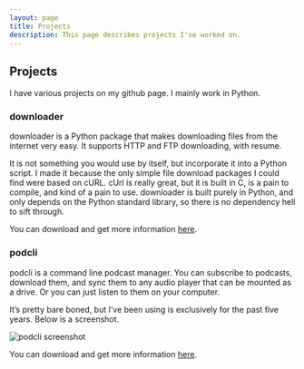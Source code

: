 ```yaml
---
layout: page
title: Projects
description: This page describes projects I've worked on.
---
```

## Projects
I have various projects on my github page. I mainly work in Python.

### downloader

downloader is a Python package that makes downloading files from the internet very easy. It supports HTTP and FTP downloading, with resume.

It is not something you would use by itself, but incorporate it into a Python script. I made it because the only simple file download packages I could find were based on cURL. cUrl is really great, but it is built in C, is a pain to compile, and kind of a pain to use. downloader is built purely in Python, and only depends on the Python standard library, so there is no dependency hell to sift through.

You can download and get more information [here](https://github.com/bantonj/downloader).

### podcli

podcli is a command line podcast manager. You can subscribe to podcasts, download them, and sync them to any audio player that can be mounted as a drive. Or you can just listen to them on your computer.

It’s pretty bare boned, but I’ve been using is exclusively for the past five years. Below is a screenshot.

![podcli screenshot](/assets/podcli_screenshot.png)

You can download and get more information [here](https://github.com/bantonj/podcli).




